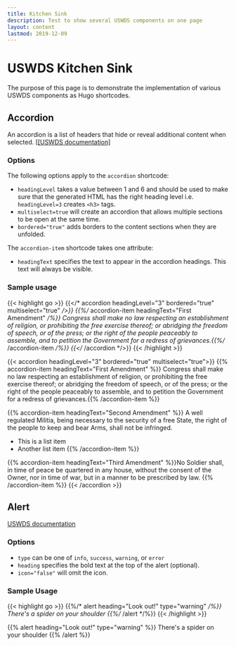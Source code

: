 ```yaml
---
title: Kitchen Sink
description: Test to show several USWDS components on one page
layout: content
lastmod: 2019-12-09
---
```


# USWDS Kitchen Sink

The purpose of this page is to demonstrate the implementation of various USWDS components as Hugo shortcodes.

## Accordion

An accordion is a list of headers that hide or reveal additional content when selected. [[\[USWDS documentation\]](https://designsystem.digital.gov/components/accordion/)

### Options

The following options apply to the `accordion` shortcode:

* `headingLevel` takes a value between 1 and 6 and should be used to make sure that the generated HTML has the right heading level i.e. `headingLevel=3` creates `<h3>` tags.
* `multiselect=true` will create an accordion that allows multiple sections to be open at the same time. 
* `bordered="true"` adds borders to the content sections when they are unfolded.

The `accordion-item` shortcode takes one attribute:

* `headingText` specifies the text to appear in the accordion headings. This text will always be visible.

### Sample usage

{{< highlight go >}}
{{</* accordion headingLevel="3" bordered="true" multiselect="true" */>}}
    {{%/* accordion-item headingText="First Amendment" */%}}
    Congress shall make no law respecting an establishment of religion, 
    or prohibiting the free exercise thereof; or abridging the freedom of speech, 
    or of the press; or the right of the people peaceably to assemble, 
    and to petition the Government for a 
    redress of grievances.{{%/* /accordion-item */%}}
{{</* /accordion */>}}
{{< /highlight >}}

{{< accordion headingLevel="3" bordered="true" multiselect="true">}}
  {{% accordion-item headingText="First Amendment" %}}
  Congress shall make no law respecting an establishment of religion, or prohibiting the free exercise thereof; or abridging the freedom of speech, or of the press; or the right of the people peaceably to assemble, and to petition the Government for a redress of grievances.{{% /accordion-item %}}

  {{% accordion-item headingText="Second Amendment" %}}
  A well regulated Militia, being necessary to the security of a free State, the right of the people to keep and bear Arms, shall not be infringed.

  - This is a list item
  - Another list item
  {{% /accordion-item %}}

  {{% accordion-item headingText="Third Amendment" %}}No Soldier shall, in time of peace be quartered in any house, without the consent of the Owner, nor in time of war, but in a manner to be prescribed by law.
  {{% /accordion-item %}}
{{< /accordion >}}

## Alert

[USWDS documentation](https://designsystem.digital.gov/components/alert/)

### Options

* `type` can be one of `info`, `success`, `warning`, or `error`
* `heading` specifies the bold text at the top of the alert (optional).
* `icon="false"` will omit the icon.

### Sample Usage

{{< highlight go >}}
{{%/* alert heading="Look out!" type="warning" */%}}
There's a spider on your shoulder
{{%/* /alert */%}}
{{< /highlight >}}

{{% alert heading="Look out!" type="warning" %}}
There's a spider on your shoulder
{{% /alert %}}
